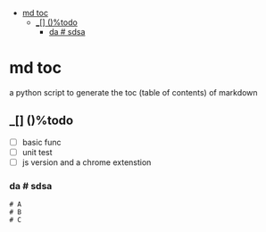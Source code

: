 - [md toc](#md-toc)
    - [_[] ()%todo](#_-todo)
      - [da # sdsa](#da--sdsa)


# md toc
a python script to generate the toc (table of contents) of markdown

## _[] ()%todo
- [ ] basic func
- [ ] unit test
- [ ] js version and a chrome extenstion

### da # sdsa

```
# A
# B
# C
```